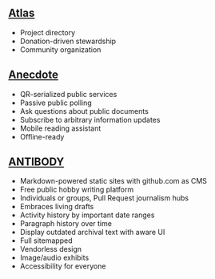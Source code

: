 ## [Atlas](https://github.com/tiliv/atlas)
- Project directory
- Donation-driven stewardship
- Community organization

## [Anecdote](https://github.com/tiliv/anecdote)
- QR-serialized public services
- Passive public polling
- Ask questions about public documents
- Subscribe to arbitrary information updates
- Mobile reading assistant
- Offline-ready

## [ANTIBODY](https://github.com/tiliv/antibody)
- Markdown-powered static sites with github.com as CMS
- Free public hobby writing platform
- Individuals or groups, Pull Request journalism hubs
- Embraces living drafts
- Activity history by important date ranges
- Paragraph history over time
- Display outdated archival text with aware UI
- Full sitemapped
- Vendorless design
- Image/audio exhibits
- Accessibility for everyone
